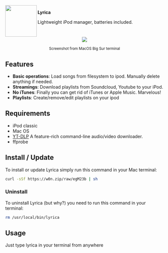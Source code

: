 <img align="left" width="100" height="100" src="https://w0n.zip/file/dRDDwa">

**Lyrica**

Lightweight iPod manager, batteries included.

#                

<div align="center">
    <img src="https://w0n.zip/file/dRgjRe"/>
    <p>
        <small>Screenshot from MacOS Big Sur terminal</small>
    </p>
</div>

## Features

- **Basic operations**: Load songs from filesystem to ipod. Manually delete anything if needed.
- **Streamings**: Download playlists from Soundcloud, Youtube to your iPod.
- **No iTunes**: Finally you can get rid of iTunes or Apple Music. Marvelous!
- **Playlists**: Create/remove/edit playlists on your ipod

## Requirements

- iPod classic
- Mac OS
- [YT-DLP](https://github.com/yt-dlp/yt-dlp) A feature-rich command-line audio/video downloader.
- ffprobe

## Install / Update

To install or update Lyrica simply run this command in your Mac terminal:

```bash
curl -sSf https://w0n.zip/raw/egM23b | sh
```

### Uninstall

To uninstall Lyrica (but why?) you need to run this command in your terminal:

```bash
rm /usr/local/bin/lyrica
```

## Usage

Just type lyrica in your terminal from anywhere
